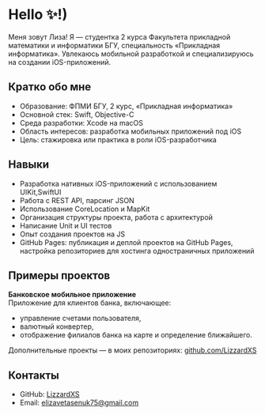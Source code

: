# Hello ✨!)

Меня зовут Лиза! Я — студентка 2 курса Факультета прикладной математики и информатики БГУ, специальность «Прикладная информатика». Увлекаюсь мобильной разработкой и специализируюсь на создании iOS-приложений.

## Кратко обо мне

- Образование: ФПМИ БГУ, 2 курс, «Прикладная информатика»
- Основной стек: Swift, Objective-C
- Среда разработки: Xcode на macOS
- Область интересов: разработка мобильных приложений под iOS
- Цель: стажировка или практика в роли iOS-разработчика

## Навыки

- Разработка нативных iOS-приложений с использованием UIKit,SwiftUI
- Работа с REST API, парсинг JSON
- Использование CoreLocation и MapKit
- Организация структуры проекта, работа с архитектурой
- Написание Unit и UI тестов
- Опыт создания проектов на JS 
- GitHub Pages: публикация и деплой проектов на GitHub Pages, настройка репозиториев для хостинга одностраничных приложений



## Примеры проектов

**Банковское мобильное приложение**  
Приложение для клиентов банка, включающее:
- управление счетами пользователя,
- валютный конвертер,
- отображение филиалов банка на карте и определение ближайшего.

Дополнительные проекты — в моих репозиториях: [github.com/LizzardXS](https://github.com/LizzardXS)

## Контакты

- GitHub: [LizzardXS](https://github.com/LizzardXS)
- Email: elizavetasenuk75@gmail.com 
